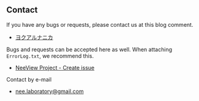 ## Contact

 If you have any bugs or requests, please contact us at this blog comment.
 
  * [ヨクアルナニカ](https://yokuarunanika.blogspot.jp/)
 
 Bugs and requests can be accepted here as well.
 When attaching `ErrorLog.txt`, we recommend this.
 
  * [NeeView Project - Create issue](https://bitbucket.org/neelabo/neeview/issues/new)
 
Contact by e-mail

  * [nee.laboratory@gmail.com](mailto:nee.laboratory@gmail.com)